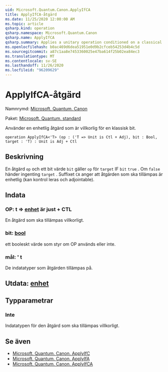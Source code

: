 ```yaml
---
uid: Microsoft.Quantum.Canon.ApplyIfCA
title: ApplyIfCA-åtgärd
ms.date: 11/25/2020 12:00:00 AM
ms.topic: article
qsharp.kind: operation
qsharp.namespace: Microsoft.Quantum.Canon
qsharp.name: ApplyIfCA
qsharp.summary: Applies a unitary operation conditioned on a classical bit.
ms.openlocfilehash: b0ac469d6dea51951e0d9b2cfceb54253d4b4c5d
ms.sourcegitcommit: a87c1aa8e7453360025e47ba614f25b02ea84ec3
ms.translationtype: MT
ms.contentlocale: sv-SE
ms.lasthandoff: 11/26/2020
ms.locfileid: "96209629"
---
```

# <a name="applyifca-operation"></a>ApplyIfCA-åtgärd

Namnrymd: [Microsoft. Quantum. Canon](xref:Microsoft.Quantum.Canon)

Paket: [Microsoft. Quantum. standard](https://nuget.org/packages/Microsoft.Quantum.Standard)


Använder en enhetlig åtgärd som är villkorlig för en klassisk bit.

```qsharp
operation ApplyIfCA<'T> (op : ('T => Unit is Ctl + Adj), bit : Bool, target : 'T) : Unit is Adj + Ctl
```


## <a name="description"></a>Beskrivning

En åtgärd `op` och ett bit värde `bit` gäller `op` för `target` IF `bit` `true` . Om `false` händer ingenting `target` .
Suffixet `CA` anger att åtgärden som ska tillämpas är enhetlig (kan kontrol leras och adjointable).

## <a name="input"></a>Indata

### <a name="op--t--unit--is-adj--ctl"></a>OP: t => [enhet](xref:microsoft.quantum.lang-ref.unit)  är just + CTL

En åtgärd som ska tillämpas villkorligt.


### <a name="bit--bool"></a>bit: [bool](xref:microsoft.quantum.lang-ref.bool)

ett booleskt värde som styr om OP används eller inte.


### <a name="target--t"></a>mål: ' t

De indatatyper som åtgärden tillämpas på.



## <a name="output--unit"></a>Utdata: [enhet](xref:microsoft.quantum.lang-ref.unit)



## <a name="type-parameters"></a>Typparametrar

### <a name="t"></a>Inte

Indatatypen för den åtgärd som ska tillämpas villkorligt.

## <a name="see-also"></a>Se även

- [Microsoft. Quantum. Canon. ApplyIfC](xref:Microsoft.Quantum.Canon.ApplyIfC)
- [Microsoft. Quantum. Canon. ApplyIfA](xref:Microsoft.Quantum.Canon.ApplyIfA)
- [Microsoft. Quantum. Canon. ApplyIfCA](xref:Microsoft.Quantum.Canon.ApplyIfCA)